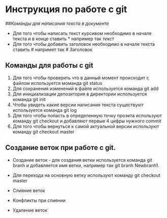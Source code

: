 # Инструкция по работе с git
##*Команды для написания текста в документе*

* Для того чтобы написать текст курсивом необходимо в начале текста и в конце ставить * например так *текст*
* Для того чтобы добавить заголовок необходимо в начале текста ставить # напримет так # Заголовок
## Команды для работы с git
1. Для того чтобы проверить что в данный момент происходит с файлом используется моманда git status
2. Для сохранения изменений в файле используется команда git add
3. Для инициализации депозитория в директории используется команда git init
4. Чтобы увидеть какие версии написания текста существуют используется команда git log
5. Для того чтобы попасть в определенную точку проэкта используют команду git checkout и добавляют первые 4 цифры нужного commit
6. Для того чтобы вернуться к самой актуальной версии используют команду git checkout master

## Создание веток при работе с git.

* Создание веток - для создания ветки используется команда git branh и добавляется имя ветки, например так git branh Newbranh1.
* Для перехода на основную ветку используют команду git checkout master

* Слияние веток

* Конфликты при слиянии

* Удаление веток
